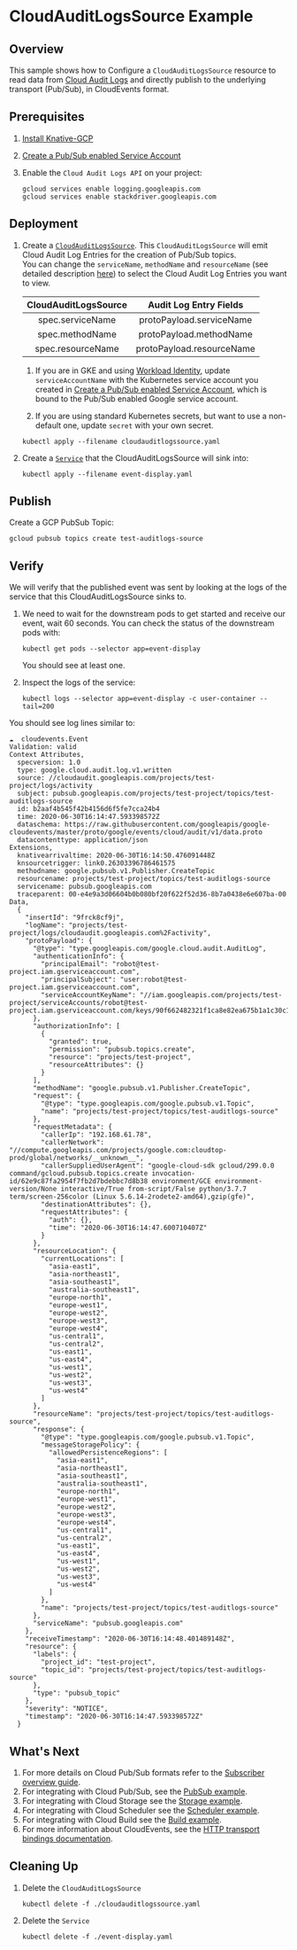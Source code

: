 # CloudAuditLogsSource Example

## Overview

This sample shows how to Configure a `CloudAuditLogsSource` resource to read
data from [Cloud Audit Logs](https://cloud.google.com/logging/docs/audit/) and
directly publish to the underlying transport (Pub/Sub), in CloudEvents format.

## Prerequisites

1. [Install Knative-GCP](../../install/install-knative-gcp.md)

1. [Create a Pub/Sub enabled Service Account](../../install/pubsub-service-account.md)

1. Enable the `Cloud Audit Logs API` on your project:

   ```shell
   gcloud services enable logging.googleapis.com
   gcloud services enable stackdriver.googleapis.com
   ```

## Deployment

1. Create a [`CloudAuditLogsSource`](cloudauditlogssource.yaml). This
   `CloudAuditLogsSource` will emit Cloud Audit Log Entries for the creation of
   Pub/Sub topics.  
   You can change the `serviceName`, `methodName` and `resourceName` (see
   detailed description
   [here](https://cloud.google.com/logging/docs/reference/audit/auditlog/rest/Shared.Types/AuditLog))
   to select the Cloud Audit Log Entries you want to view.

   | CloudAuditLogsSource |  Audit Log Entry Fields   |
   | :------------------: | :-----------------------: |
   |   spec.serviceName   | protoPayload.serviceName  |
   |   spec.methodName    |  protoPayload.methodName  |
   |  spec.resourceName   | protoPayload.resourceName |

   1. If you are in GKE and using
      [Workload Identity](https://cloud.google.com/kubernetes-engine/docs/how-to/workload-identity),
      update `serviceAccountName` with the Kubernetes service account you
      created in
      [Create a Pub/Sub enabled Service Account](../../install/pubsub-service-account.md),
      which is bound to the Pub/Sub enabled Google service account.

   1. If you are using standard Kubernetes secrets, but want to use a
      non-default one, update `secret` with your own secret.

   ```shell
   kubectl apply --filename cloudauditlogssource.yaml
   ```

1. Create a [`Service`](event-display.yaml) that the CloudAuditLogsSource will
   sink into:

   ```shell
   kubectl apply --filename event-display.yaml
   ```

## Publish

Create a GCP PubSub Topic:

```shell
gcloud pubsub topics create test-auditlogs-source
```

## Verify

We will verify that the published event was sent by looking at the logs of the
service that this CloudAuditLogsSource sinks to.

1. We need to wait for the downstream pods to get started and receive our event,
   wait 60 seconds. You can check the status of the downstream pods with:

   ```shell
   kubectl get pods --selector app=event-display
   ```

   You should see at least one.

1. Inspect the logs of the service:

   ```shell
   kubectl logs --selector app=event-display -c user-container --tail=200
   ```

You should see log lines similar to:

```shell
☁️  cloudevents.Event
Validation: valid
Context Attributes,
  specversion: 1.0
  type: google.cloud.audit.log.v1.written
  source: //cloudaudit.googleapis.com/projects/test-project/logs/activity
  subject: pubsub.googleapis.com/projects/test-project/topics/test-auditlogs-source
  id: b2aaf4b545f42b4156d6f5fe7cca24b4
  time: 2020-06-30T16:14:47.593398572Z
  dataschema: https://raw.githubusercontent.com/googleapis/google-cloudevents/master/proto/google/events/cloud/audit/v1/data.proto
  datacontenttype: application/json
Extensions,
  knativearrivaltime: 2020-06-30T16:14:50.476091448Z
  knsourcetrigger: link0.26303396786461575
  methodname: google.pubsub.v1.Publisher.CreateTopic
  resourcename: projects/test-project/topics/test-auditlogs-source
  servicename: pubsub.googleapis.com
  traceparent: 00-e4e9a3d06604b0b080bf20f622f52d36-8b7a0438e6e607ba-00
Data,
  {
    "insertId": "9frck8cf9j",
    "logName": "projects/test-project/logs/cloudaudit.googleapis.com%2Factivity",
    "protoPayload": {
      "@type": "type.googleapis.com/google.cloud.audit.AuditLog",
      "authenticationInfo": {
        "principalEmail": "robot@test-project.iam.gserviceaccount.com",
        "principalSubject": "user:robot@test-project.iam.gserviceaccount.com",
        "serviceAccountKeyName": "//iam.googleapis.com/projects/test-project/serviceAccounts/robot@test-project.iam.gserviceaccount.com/keys/90f662482321f1ca8e82ea675b1a1c30c1fe681f"
      },
      "authorizationInfo": [
        {
          "granted": true,
          "permission": "pubsub.topics.create",
          "resource": "projects/test-project",
          "resourceAttributes": {}
        }
      ],
      "methodName": "google.pubsub.v1.Publisher.CreateTopic",
      "request": {
        "@type": "type.googleapis.com/google.pubsub.v1.Topic",
        "name": "projects/test-project/topics/test-auditlogs-source"
      },
      "requestMetadata": {
        "callerIp": "192.168.61.78",
        "callerNetwork": "//compute.googleapis.com/projects/google.com:cloudtop-prod/global/networks/__unknown__",
        "callerSuppliedUserAgent": "google-cloud-sdk gcloud/299.0.0 command/gcloud.pubsub.topics.create invocation-id/62e9c87fa2954f7fb2d7bdebbc7d8b38 environment/GCE environment-version/None interactive/True from-script/False python/3.7.7 term/screen-256color (Linux 5.6.14-2rodete2-amd64),gzip(gfe)",
        "destinationAttributes": {},
        "requestAttributes": {
          "auth": {},
          "time": "2020-06-30T16:14:47.600710407Z"
        }
      },
      "resourceLocation": {
        "currentLocations": [
          "asia-east1",
          "asia-northeast1",
          "asia-southeast1",
          "australia-southeast1",
          "europe-north1",
          "europe-west1",
          "europe-west2",
          "europe-west3",
          "europe-west4",
          "us-central1",
          "us-central2",
          "us-east1",
          "us-east4",
          "us-west1",
          "us-west2",
          "us-west3",
          "us-west4"
        ]
      },
      "resourceName": "projects/test-project/topics/test-auditlogs-source",
      "response": {
        "@type": "type.googleapis.com/google.pubsub.v1.Topic",
        "messageStoragePolicy": {
          "allowedPersistenceRegions": [
            "asia-east1",
            "asia-northeast1",
            "asia-southeast1",
            "australia-southeast1",
            "europe-north1",
            "europe-west1",
            "europe-west2",
            "europe-west3",
            "europe-west4",
            "us-central1",
            "us-central2",
            "us-east1",
            "us-east4",
            "us-west1",
            "us-west2",
            "us-west3",
            "us-west4"
          ]
        },
        "name": "projects/test-project/topics/test-auditlogs-source"
      },
      "serviceName": "pubsub.googleapis.com"
    },
    "receiveTimestamp": "2020-06-30T16:14:48.401489148Z",
    "resource": {
      "labels": {
        "project_id": "test-project",
        "topic_id": "projects/test-project/topics/test-auditlogs-source"
      },
      "type": "pubsub_topic"
    },
    "severity": "NOTICE",
    "timestamp": "2020-06-30T16:14:47.593398572Z"
  }
```

## What's Next

1. For more details on Cloud Pub/Sub formats refer to the
   [Subscriber overview guide](https://cloud.google.com/pubsub/docs/subscriber).
1. For integrating with Cloud Pub/Sub, see the
   [PubSub example](../../examples/cloudpubsubsource/README.md).
1. For integrating with Cloud Storage see the
   [Storage example](../../examples/cloudstoragesource/README.md).
1. For integrating with Cloud Scheduler see the
   [Scheduler example](../../examples/cloudschedulersource/README.md).
1. For integrating with Cloud Build see the
   [Build example](../../examples/cloudbuildsource/README.md).
1. For more information about CloudEvents, see the
   [HTTP transport bindings documentation](https://github.com/cloudevents/spec).

## Cleaning Up

1. Delete the `CloudAuditLogsSource`

   ```shell
   kubectl delete -f ./cloudauditlogssource.yaml
   ```

1. Delete the `Service`

   ```shell
   kubectl delete -f ./event-display.yaml
   ```
